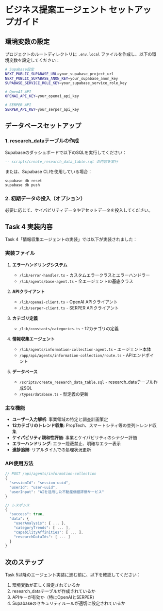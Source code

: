 # ビジネス提案エージェント セットアップガイド

## 環境変数の設定

プロジェクトのルートディレクトリに `.env.local` ファイルを作成し、以下の環境変数を設定してください：

```bash
# Supabase設定
NEXT_PUBLIC_SUPABASE_URL=your_supabase_project_url
NEXT_PUBLIC_SUPABASE_ANON_KEY=your_supabase_anon_key
SUPABASE_SERVICE_ROLE_KEY=your_supabase_service_role_key

# OpenAI API
OPENAI_API_KEY=your_openai_api_key

# SERPER API
SERPER_API_KEY=your_serper_api_key
```

## データベースセットアップ

### 1. research_dataテーブルの作成

Supabaseのダッシュボードで以下のSQLを実行してください：

```sql
-- scripts/create_research_data_table.sql の内容を実行
```

または、Supabase CLIを使用している場合：

```bash
supabase db reset
supabase db push
```

### 2. 初期データの投入（オプション）

必要に応じて、ケイパビリティデータやアセットデータを投入してください。

## Task 4 実装内容

Task 4「情報収集エージェントの実装」では以下が実装されました：

### 実装ファイル

1. **エラーハンドリングシステム**
   - `/lib/error-handler.ts` - カスタムエラークラスとエラーハンドラー
   - `/lib/agents/base-agent.ts` - 全エージェントの基底クラス

2. **APIクライアント**
   - `/lib/openai-client.ts` - OpenAI APIクライアント
   - `/lib/serper-client.ts` - SERPER APIクライアント

3. **カテゴリ定義**
   - `/lib/constants/categories.ts` - 12カテゴリの定義

4. **情報収集エージェント**
   - `/lib/agents/information-collection-agent.ts` - エージェント本体
   - `/app/api/agents/information-collection/route.ts` - APIエンドポイント

5. **データベース**
   - `/scripts/create_research_data_table.sql` - research_dataテーブル作成SQL
   - `/types/database.ts` - 型定義の更新

### 主な機能

- **ユーザー入力解析**: 事業領域の特定と調査計画策定
- **12カテゴリのトレンド収集**: PropTech、スマートシティ等の並列トレンド収集
- **ケイパビリティ親和性評価**: 事業とケイパビリティのシナジー評価
- **エラーハンドリング**: エラー隠蔽禁止、明確なエラー表示
- **進捗追跡**: リアルタイムでの処理状況更新

### API使用方法

```typescript
// POST /api/agents/information-collection
{
  "sessionId": "session-uuid",
  "userId": "user-uuid",
  "userInput": "AIを活用した不動産価値評価サービス"
}

// レスポンス
{
  "success": true,
  "data": {
    "userAnalysis": { ... },
    "categoryTrends": [ ... ],
    "capabilityAffinities": [ ... ],
    "researchDataIds": [ ... ]
  }
}
```

## 次のステップ

Task 5以降のエージェント実装に進む前に、以下を確認してください：

1. 環境変数が正しく設定されているか
2. research_dataテーブルが作成されているか
3. APIキーが有効か（特にOpenAIとSERPER）
4. Supabaseのセキュリティルールが適切に設定されているか